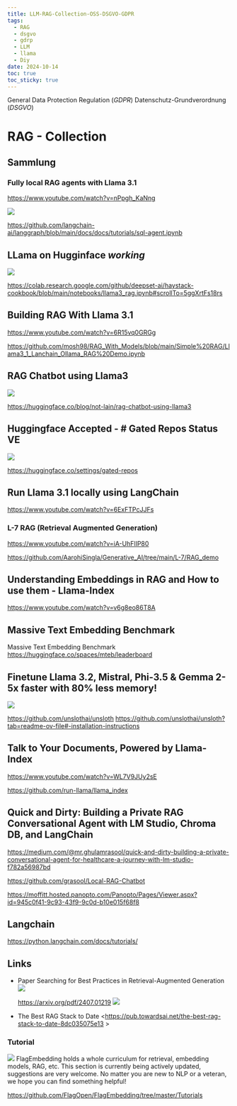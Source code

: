 ```yaml
---
title: LLM-RAG-Collection-OSS-DSGVO-GDPR
tags:
  - RAG
  - dsgvo
  - gdrp
  - LLM
  - llama
  - Diy
date: 2024-10-14
toc: true
toc_sticky: true
---
```


General Data Protection Regulation (_GDPR_)
Datenschutz-Grundverordnung (_DSGVO_)

# RAG - Collection

## Sammlung

### Fully local RAG agents with Llama 3.1



https://www.youtube.com/watch?v=nPpgh_KaNng

![](../_asset/2024-10-14-RAG-20241219170048.jpg)

https://github.com/langchain-ai/langgraph/blob/main/docs/docs/tutorials/sql-agent.ipynb

## LLama on Hugginface *working*

![](../_asset/2024-10-14-RAG-20241219170115.jpg)


https://colab.research.google.com/github/deepset-ai/haystack-cookbook/blob/main/notebooks/llama3_rag.ipynb#scrollTo=5ggXrtFs18rs


## Building RAG With Llama 3.1


https://www.youtube.com/watch?v=6R15vq0GRGg

https://github.com/mosh98/RAG_With_Models/blob/main/Simple%20RAG/Llama3_1_Lanchain_Ollama_RAG%20Demo.ipynb


## RAG Chatbot using Llama3

![](../_asset/2024-10-14-RAG-20241219170223.jpg)


https://huggingface.co/blog/not-lain/rag-chatbot-using-llama3


## Huggingface Accepted - # Gated Repos Status VE

![](../_asset/2024-10-14-RAG-20241219170241.jpg)


https://huggingface.co/settings/gated-repos



## Run Llama 3.1 locally using LangChain

https://www.youtube.com/watch?v=6ExFTPcJJFs

### L-7 RAG (Retrieval Augmented Generation)
https://www.youtube.com/watch?v=iA-UhFlIP80

https://github.com/AarohiSingla/Generative_AI/tree/main/L-7/RAG_demo


## Understanding Embeddings in RAG and How to use them - Llama-Index
https://www.youtube.com/watch?v=v6g8eo86T8A



## Massive Text Embedding Benchmark
Massive Text Embedding Benchmark
https://huggingface.co/spaces/mteb/leaderboard


## Finetune Llama 3.2, Mistral, Phi-3.5 & Gemma 2-5x faster with 80% less memory!

![](../_asset/2024-10-14-RAG-20241219170325.jpg)


https://github.com/unslothai/unsloth
https://github.com/unslothai/unsloth?tab=readme-ov-file#-installation-instructions


## Talk to Your Documents, Powered by Llama-Index

https://www.youtube.com/watch?v=WL7V9JUy2sE

https://github.com/run-llama/llama_index


## Quick and Dirty: Building a Private RAG Conversational Agent with LM Studio, Chroma DB, and LangChain

<https://medium.com/@mr.ghulamrasool/quick-and-dirty-building-a-private-conversational-agent-for-healthcare-a-journey-with-lm-studio-f782a56987bd>

<https://github.com/grasool/Local-RAG-Chatbot>

<https://moffitt.hosted.panopto.com/Panopto/Pages/Viewer.aspx?id=945c0f41-9c93-43f9-9c0d-b10e015f68f8>


## Langchain

<https://python.langchain.com/docs/tutorials/>


## Links


- Paper Searching for Best Practices in Retrieval-Augmented Generation 
![](../_asset/2024-10-14-RAG-20241219170453.jpg)

  <https://arxiv.org/pdf/2407.01219> 
![](../_asset/2024-10-14-RAG-20241219170528.jpg)

- The Best RAG Stack to Date <https://pub.towardsai.net/the-best-rag-stack-to-date-8dc035075e13 >
### Tutorial

![](../_asset/2024-10-14-RAG-20241219170617.jpg)
FlagEmbedding holds a whole curriculum for retrieval, embedding models, RAG, etc. This section is currently being actively updated, suggestions are very welcome. No matter you are new to NLP or a veteran, we hope you can find something helpful!

<https://github.com/FlagOpen/FlagEmbedding/tree/master/Tutorials>

